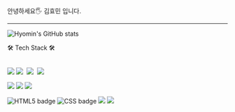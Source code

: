 <p>안녕하세요🖐 김효민 입니다.</p>
<hr height = "1px"/>

<div align="left">
 
 
![Hyomin's GitHub stats](https://github-readme-stats.vercel.app/api?username=HyomK&show_icons=true&border_color=#222222&hide_border=false)


<p align="left">🛠 Tech Stack 🛠</p>
<p align="left">
 </br>
  <img src="https://img.shields.io/badge/Android-3DDC84?style=flat-square&logo=Android&logoColor=white"/>
   <img src="https://img.shields.io/badge/React.js-57cdff?style=flat-square&logo=React&logoColor=white"/></a>&nbsp 
   <img src="https://img.shields.io/badge/Next.js-3b3c40?style=flat-square&logo=NextJs?&logoColor=white"/></a>&nbsp 
    <img src="https://img.shields.io/badge/Node.js-339933?style=flat-square&logo=Node.js&logoColor=white"/></a>&nbsp 
    
  <img src="https://img.shields.io/badge/Kotlin-995bf0?style=flat-square&logo=Kotlin&logoColor=white"/></a>
  <img src="https://img.shields.io/badge/Javascript-ffb13b?style=flat-square&logo=javascript&logoColor=white"/></a>
  <img src="https://img.shields.io/badge/Typescript-4257f5?style=flat-square&logo=typescript&logoColor=white"/></a>
  
  ![HTML5 badge](https://img.shields.io/badge/-HTML5-%23F7DF1E?style=flat-square&logo=HTML5&logoColor=white&color=E34F26)
  ![CSS badge](https://img.shields.io/badge/-CSS-%23F7DF1E?style=flat-square&logo=CSS3&logoColor=white&color=1572B6)
   <img src="https://img.shields.io/badge/C++-00599C?style=flat-square&logo=C%2B%2B&logoColor=white"/></a>
   <img src="https://img.shields.io/badge/Java-007396?style=flat-square&logo=Java&logoColor=white"/></a>
 

</p>

</div>

